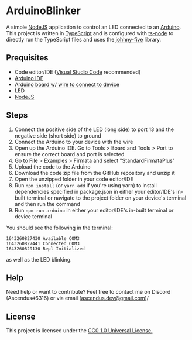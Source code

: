 # ArduinoBlinker
A simple [NodeJS](https://nodejs.org/) application to control an LED connected to an [Arduino](https://www.arduino.cc/en).
This project is written in [TypeScript](https://typescriptlang.org/) and is configured with [ts-node](https://typestrong.org/ts-node/) to directly run the TypeScript files and uses the [johhny-five](http://johnny-five.io/) library.

## Prequisites
* Code editor/IDE ([Visual Studio Code](https://code.visualstudio.com/) recommended)
* [Arduino IDE](https://www.arduino.cc/en/software/)
* [Arduino board w/ wire to connect to device](https://www.arduino.cc/en/main/products)
* LED
* [NodeJS](https://nodejs.org)

## Steps
1) Connect the positive side of the LED (long side) to port 13 and the negative side (short side) to ground
2) Connect the Arduino to your device with the wire
3) Open up the Arduino IDE. Go to Tools > Board and Tools > Port to ensure the correct board and port is selected
4) Go to File > Examples > Firmata and select "StandardFirmataPlus"
5) Upload the code to the Arduino
6) Download the code zip file from the GitHub repository and unzip it
7) Open the unzipped folder in your code editor/IDE
8) Run `npm install` (or `yarn add` if you're using yarn) to install dependencies specified in package.json in either your editor/IDE's in-built terminal or navigate to the project folder on your device's terminal and then run the command
9) Run `npm run arduino` in either your editor/IDE's in-built terminal or device terminal

You should see the following in the terminal:
```
1643260827430 Available COM3  
1643260827441 Connected COM3  
1643260829130 Repl Initialized  
``` 
as well as the LED blinking.

## Help
Need help or want to contribute? Feel free to contact me on Discord (Ascendus#6316) or via email (ascendus.dev@gmail.com)/

## License
This project is licensed under the [CC0 1.0 Universal License.](LICENSE)